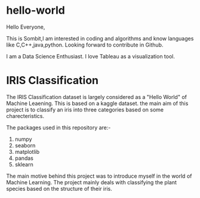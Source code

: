# hello-world

Hello Everyone,

This is Sombit,I am interested in coding and algorithms and know languages like C,C++,java,python.
Looking forward to contribute in Github.

I am a Data Science Enthusiast. I love Tableau as a visualization tool.

# IRIS Classification 

The IRIS Classification dataset is largely considered as a "Hello World" of Machine Leaening. This is based on a kaggle dataset. the main aim of this project is to classify an iris into three categories based on some charecteristics.

The packages used in this repository are:-

1. numpy
2. seaborn
3. matplotlib
4. pandas
5. sklearn

The main motive behind this project was to introduce myself in the world of Machine Learning. The project mainly deals with classifying the plant species based on the structure of their iris.
